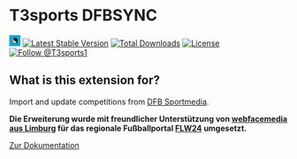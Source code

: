 T3sports DFBSYNC
================

<a href="https://github.com/digedag/dfbsync"><img src="ext_icon.svg" width="20"></a>
[![Latest Stable Version](https://img.shields.io/packagist/v/digedag/dfbsync.svg?maxAge=3600)](https://packagist.org/packages/digedag/dfbsync)
[![Total Downloads](https://img.shields.io/packagist/dt/digedag/dfbsync.svg?maxAge=3600)](https://packagist.org/packages/digedag/dfbsync)
[![License](https://img.shields.io/packagist/l/digedag/dfbsync.svg?maxAge=3600)](https://packagist.org/packages/digedag/dfbsync)
<a href="https://twitter.com/intent/follow?screen_name=T3sports1"><img src="https://img.shields.io/twitter/follow/T3sports1.svg?label=Follow%20@T3sports1" alt="Follow @T3sports1" /></a>

What is this extension for?
---------------------------

Import and update competitions from [DFB Sportmedia](https://www.sportmedia.de/).

**Die Erweiterung wurde mit freundlicher Unterstützung von [webfacemedia aus Limburg](https://www.webfacemedia.de/) für das regionale Fußballportal [FLW24](https://flw24.de/) umgesetzt.**

[Zur Dokumentation](Documentation/README.md)